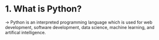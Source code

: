 # 1. What is Python?
→ Python is an interpreted programming language which is used for web development, software development, data science, machine learning, and artifical intelligence.
